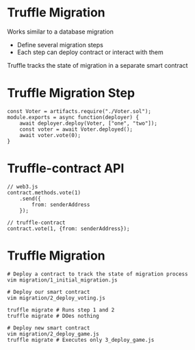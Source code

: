 # Truffle Migration

Works similar to a database migration

- Define several migration steps
- Each step can deploy contract or interact with them

Truffle tracks the state of migration in a separate smart contract

# Truffle Migration Step

```
const Voter = artifacts.require("./Voter.sol");
module.exports = async function(deployer) {
    await deployer.deploy(Voter, ["one", "two"]);
    const voter = await Voter.deployed();
    await voter.vote(0);
}
```

# Truffle-contract API

```
// web3.js
contract.methods.vote(1)
    .send({
        from: senderAddress
    });

// truffle-contract
contract.vote(1, {from: senderAddress});
```

# Truffle Migration

```
# Deploy a contract to track the state of migration process
vim migration/1_initial_migration.js

# Deploy our smart contract
vim migration/2_deploy_voting.js

truffle migrate # Runs step 1 and 2
truffle migrate # DOes nothing

# Deploy new smart contract
vim migration/2_deploy_game.js
truffle migrate # Executes only 3_deploy_game.js
```
